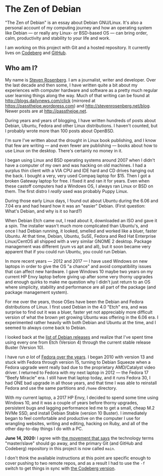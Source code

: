 # The Zen of Debian

"The Zen of Debian" is an essay about Debian GNU/Linux. It's also a personal account of my computing journey and how an operating system like Debian — or really any Linux- or BSD-based OS — can bring order, calm, productivity and stability to your life and work.

I am working on this project with Git and a hosted repository. It currently lives on [Codeberg](https://codeberg.org/passthejoe/zen-of-debian) and [GitHub](https://github.com/passthejoe/zen-of-debian).

## Who am I?

My name is [Steven Rosenberg](http://passthejoe.net). I am a journalist, writer and developer. Over the last decade and then some, I have written quite a bit about my experiences with computer hardware and software as a pretty much regular user learning things along the way. Much of that writing can be found at <http://blogs.dailynews.com/click> (mirrored at <https://passthejoe.wordpress.com>) and <http://stevenrosenberg.net/blog>. Newer posts are at <http://passthejoe.net>.

During years and years of blogging, I have written hundreds of posts about Debian, Ubuntu, Fedora and other Linux distributions. I haven't counted, but I probably wrote more than 100 posts about OpenBSD.

I'm sure I've written about the drought in Linux book publishing, and I know that few are writing — and even fewer are publishing — books about how to use Linux on the desktop. There's certainly no money in it.

I began using Linux and BSD operating systems around 2007 when I didn't have a computer of my own and was hacking on old machines. I had a surplus thin client with a VIA CPU and IDE hard and CD drives hanging out the back. I bought a very, very used Compaq laptop for $15. Then I got a broken Gateway laptop for free. I fixed it and ran it for years. Even when these castoff computers had a Windows OS, I always ran Linux or BSD on them. The first distro I _really_ used was probably Puppy Linux. 

During those early Linux days, I found out about Ubuntu during the 6.06 and 7.04 era and had heard how it was an "easier" Debian. (First question: What's Debian, and why is it so hard?)

When Debian Etch came out, I read about it, downloaded an ISO and gave it a spin. The installer wasn't much more complicated than Ubuntu's, and once I had Debian running, it looked, smelled and worked like a bluer, faster Ubuntu. At that time, Debian, Ubuntu, SuSE, Fedora and Red Hat Enterprise Linux/CentOS all shipped with a very similar GNOME 2 desktop. Package management was different (yum vs apt and all), but it soon became very apparent that if you could run Ubuntu, you could run Debian.

In more recent years — 2012 and 2017 — I have used Windows on new laptops in order to give the OS "a chance" and avoid compatibility issues that can affect new hardware. I gave Windows 10 maybe two years on my current HP Envy laptop before giving up after some very thorny upgrades and enough quirks to make me question why I didn't just return to an OS where simplicity, stability and performance are all part of the package (and package management system).

For me over the years, those OSes have been the Debian and Fedora distributions of Linux. I first used Debian in the 4.0 "Etch" era, and was surprise to find out it was a bluer, faster yet not appreciably more difficult version of what the brown yet growing Ubuntu was offering in the 6.06 era. I experimented rather heavily with both Debian and Ubuntu at the time, and I seemed to always come back to Debian.

I looked back at the [list of Debian releases](https://wiki.debian.org/DebianReleases) and realize that I've spent time using every one from Etch (Version 4) through the current stable release Buster (Version 10).

I have run _a lot_ of [Fedora over the years](https://en.wikipedia.org/wiki/Fedora_version_history). I began 2010 with version 13 and stuck with Fedora through version 15, turning to Debian Squeeze when a Fedora upgrade went really bad due to the proprietary AMD/Catalyst video driver. I returned to Fedora with my next laptop in 2012 — the Fedora 17 "Beefy Miracle" era. I still have that laptop today, and it runs Fedora 30, I had ONE bad upgrade in all those years, and that time I was able to reinstall Fedora and use the same partitions and `/home` directory.  

With my current laptop, a 2017 HP Envy, I decided to spend some time using Windows 10, and it was a couple of years before thorny upgrades, persistent bugs and lagging performance led me to get a small, cheap M.2 NVMe SSD, and install Debian Stable (version 10 Buster). I immediately began to feel comfortable and productive on the computer I use for wrangling websites, writing and editing, hacking on Ruby, and all of the other day-to-day things I do with a PC.  

**June 14, 2020:** I agree with [the movement that says](https://www.zdnet.com/article/github-to-replace-master-with-alternative-term-to-avoid-slavery-references/) the technology terms "master/slave" should go away, and the primary Git (and GitHub and Codeberg) repository in this project is now called `main`.

 I don't think the available instructions at this point are specific enough to cover pushing to two remote repos, and as a result I had to use the `-f` switch to get things in sync with [the Codeberg version](https://codeberg.org/passthejoe/zen-of-debian).
